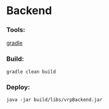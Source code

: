 # Backend
### Tools:
[gradle](gradle.org)

### Build:

`gradle clean build`

### Deploy:

`java -jar build/libs/vrpBackend.jar`
